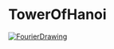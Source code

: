 # TowerOfHanoi

[![FourierDrawing](https://img.youtube.com/vi/j0_FLtqk0Tg/0.jpg)](https://www.youtube.com/watch?v=j0_FLtqk0Tg)
